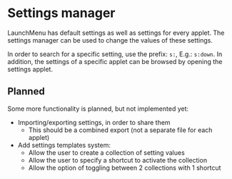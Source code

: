 # Settings manager

LaunchMenu has default settings as well as settings for every applet. The settings manager can be used to change the values of these settings.

In order to search for a specific setting, use the prefix: `s:`, E.g.: `s:down`. In addition, the settings of a specific applet can be browsed by opening the settings applet.

## Planned

Some more functionality is planned, but not implemented yet:

-   Importing/exporting settings, in order to share them
    -   This should be a combined export (not a separate file for each applet)
-   Add settings templates system:
    -   Allow the user to create a collection of setting values
    -   Allow the user to specify a shortcut to activate the collection
    -   Allow the option of toggling between 2 collections with 1 shortcut
